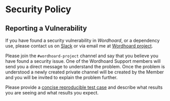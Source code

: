 # Security Policy

## Reporting a Vulnerability

If you have found a security vulnerability in *Wordhoard*, or a dependency use, please contact us on [Slack](https://wordhoardsupport.slack.com) or via email me at [Wordhoard project](mailto:wordhoardproject@gmail.com?subject=[GitHub]%20wordhoard%20project%20security%20issue).

Please join the `#wordhoard-project` channel and say that you believe you have found a security issue. 
One of the Wordhoard Support members will send you a direct message to understand the problem. Once the problem is understood a newly created private channel
will be created by the Member and you will be invited to explain the problem further.

Please provide a [concise reproducible test case](http://sscce.org/) and describe what results you are seeing and what results you expect.

